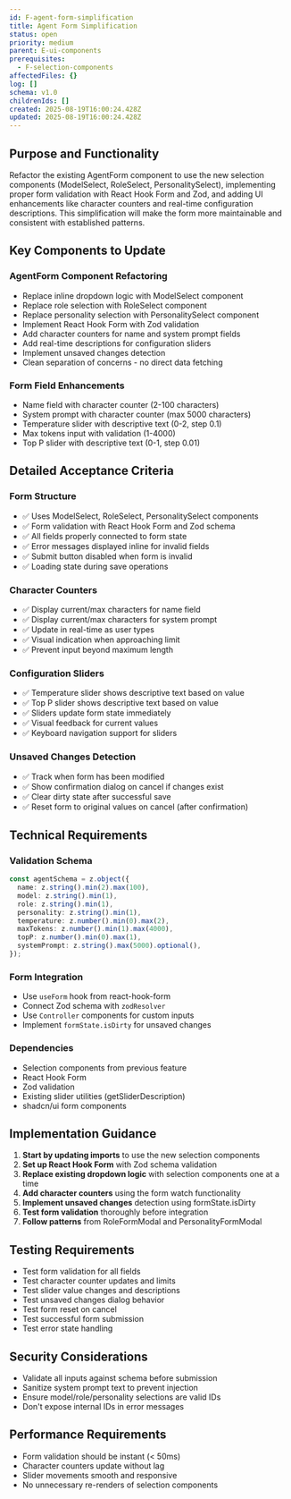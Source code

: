 ```yaml
---
id: F-agent-form-simplification
title: Agent Form Simplification
status: open
priority: medium
parent: E-ui-components
prerequisites:
  - F-selection-components
affectedFiles: {}
log: []
schema: v1.0
childrenIds: []
created: 2025-08-19T16:00:24.428Z
updated: 2025-08-19T16:00:24.428Z
---
```


## Purpose and Functionality

Refactor the existing AgentForm component to use the new selection components (ModelSelect, RoleSelect, PersonalitySelect), implementing proper form validation with React Hook Form and Zod, and adding UI enhancements like character counters and real-time configuration descriptions. This simplification will make the form more maintainable and consistent with established patterns.

## Key Components to Update

### AgentForm Component Refactoring

- Replace inline dropdown logic with ModelSelect component
- Replace role selection with RoleSelect component
- Replace personality selection with PersonalitySelect component
- Implement React Hook Form with Zod validation
- Add character counters for name and system prompt fields
- Add real-time descriptions for configuration sliders
- Implement unsaved changes detection
- Clean separation of concerns - no direct data fetching

### Form Field Enhancements

- Name field with character counter (2-100 characters)
- System prompt with character counter (max 5000 characters)
- Temperature slider with descriptive text (0-2, step 0.1)
- Max tokens input with validation (1-4000)
- Top P slider with descriptive text (0-1, step 0.01)

## Detailed Acceptance Criteria

### Form Structure

- ✅ Uses ModelSelect, RoleSelect, PersonalitySelect components
- ✅ Form validation with React Hook Form and Zod schema
- ✅ All fields properly connected to form state
- ✅ Error messages displayed inline for invalid fields
- ✅ Submit button disabled when form is invalid
- ✅ Loading state during save operations

### Character Counters

- ✅ Display current/max characters for name field
- ✅ Display current/max characters for system prompt
- ✅ Update in real-time as user types
- ✅ Visual indication when approaching limit
- ✅ Prevent input beyond maximum length

### Configuration Sliders

- ✅ Temperature slider shows descriptive text based on value
- ✅ Top P slider shows descriptive text based on value
- ✅ Sliders update form state immediately
- ✅ Visual feedback for current values
- ✅ Keyboard navigation support for sliders

### Unsaved Changes Detection

- ✅ Track when form has been modified
- ✅ Show confirmation dialog on cancel if changes exist
- ✅ Clear dirty state after successful save
- ✅ Reset form to original values on cancel (after confirmation)

## Technical Requirements

### Validation Schema

```typescript
const agentSchema = z.object({
  name: z.string().min(2).max(100),
  model: z.string().min(1),
  role: z.string().min(1),
  personality: z.string().min(1),
  temperature: z.number().min(0).max(2),
  maxTokens: z.number().min(1).max(4000),
  topP: z.number().min(0).max(1),
  systemPrompt: z.string().max(5000).optional(),
});
```

### Form Integration

- Use `useForm` hook from react-hook-form
- Connect Zod schema with `zodResolver`
- Use `Controller` components for custom inputs
- Implement `formState.isDirty` for unsaved changes

### Dependencies

- Selection components from previous feature
- React Hook Form
- Zod validation
- Existing slider utilities (getSliderDescription)
- shadcn/ui form components

## Implementation Guidance

1. **Start by updating imports** to use the new selection components
2. **Set up React Hook Form** with Zod schema validation
3. **Replace existing dropdown logic** with selection components one at a time
4. **Add character counters** using the form watch functionality
5. **Implement unsaved changes** detection using formState.isDirty
6. **Test form validation** thoroughly before integration
7. **Follow patterns** from RoleFormModal and PersonalityFormModal

## Testing Requirements

- Test form validation for all fields
- Test character counter updates and limits
- Test slider value changes and descriptions
- Test unsaved changes dialog behavior
- Test form reset on cancel
- Test successful form submission
- Test error state handling

## Security Considerations

- Validate all inputs against schema before submission
- Sanitize system prompt text to prevent injection
- Ensure model/role/personality selections are valid IDs
- Don't expose internal IDs in error messages

## Performance Requirements

- Form validation should be instant (< 50ms)
- Character counters update without lag
- Slider movements smooth and responsive
- No unnecessary re-renders of selection components
